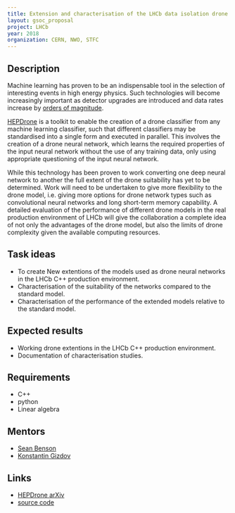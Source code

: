 ```yaml
---
title: Extension and characterisation of the LHCb data isolation drone neural networks
layout: gsoc_proposal
project: LHCb
year: 2018
organization: CERN, NWO, STFC
---
```


## Description

Machine learning has proven to be an indispensable tool in the selection 
of interesting events in high energy physics. Such technologies will become 
increasingly important as detector upgrades are introduced 
and data rates increase by [orders of magnitude](http://iopscience.iop.org/article/10.1088/1742-6596/898/11/112002/meta). 

[HEPDrone](https://arxiv.org/abs/1712.09114) is a toolkit to enable the creation of a drone classifier from 
any machine learning classifier, such that different classifiers may 
be standardised into a single form and executed in parallel. 
This involves the creation of a drone neural network, which learns the required 
properties of the input neural network without the use of any training data, 
only using appropriate questioning of the input neural network.

While this technology has been proven to work converting one deep 
neural network to another the full extent of the drone suitability has yet to be determined. 
Work will need to be undertaken to give more flexibility to the drone model, 
i.e. giving more options for drone network types such as convolutional 
neural networks and long short-term memory capability. A detailed evaluation 
of the performance of different drone models in the real 
production environment of LHCb will give the collaboration a 
complete idea of not only the advantages of the drone model, 
but also the limits of drone complexity given the available computing resources.

## Task ideas

 * To create New extentions of the models used as drone neural networks in the LHCb C++ production environment.
 * Characterisation of the suitability of the networks compared to the standard model.
 * Characterisation of the performance of the extended models relative to the standard model.

## Expected results
* Working drone extentions in the LHCb C++ production environment.
* Documentation of characterisation studies.

## Requirements

* C++
* python
* Linear algebra


## Mentors

 * [Sean Benson](mailto:sean.benson@cern.ch)
 * [Konstantin Gizdov](mailto:konstantin.gizdov@cern.ch)


## Links
 * [HEPDrone arXiv](https://arxiv.org/abs/1712.09114)
 * [source code](https://github.com/HEPDrone)
